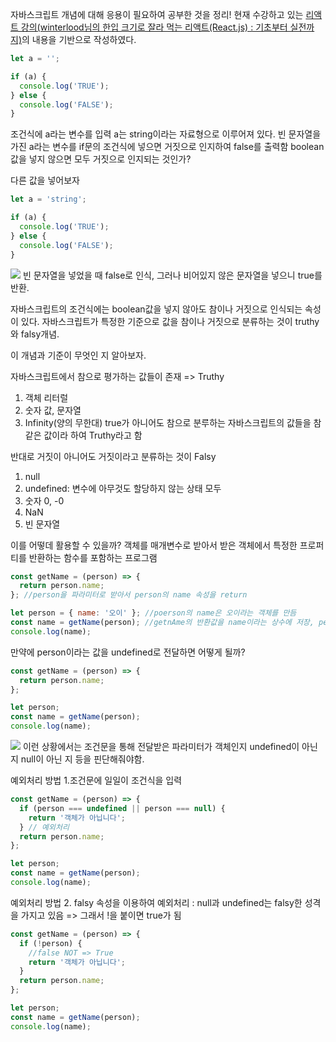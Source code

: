 자바스크립트 개념에 대해 응용이 필요하여 공부한 것을 정리!
현재 수강하고 있는 [리액트 강의(winterlood님의 한입 크기로 잘라 먹는 리액트(React.js) : 기초부터 실전까지)](https://inf.run/VMW7)의 내용을 기반으로 작성하였다.

```javascript
let a = '';

if (a) {
  console.log('TRUE');
} else {
  console.log('FALSE');
}
```

조건식에 a라는 변수를 입력 a는 string이라는 자료형으로 이루어져 있다.
빈 문자열을 가진 a라는 변수를 if문의 조건식에 넣으면 거짓으로 인지하여 false를 출력함
boolean 값을 넣지 않으면 모두 거짓으로 인지되는 것인가?

다른 값을 넣어보자

```javascript
let a = 'string';

if (a) {
  console.log('TRUE');
} else {
  console.log('FALSE');
}
```

![](https://velog.velcdn.com/images/devohy/post/73cf15f1-2c50-41fc-8ac7-c7eb2a5c35d0/image.png)
빈 문자열을 넣었을 때 false로 인식, 그러나 비어있지 않은 문자열을 넣으니 true를 반환.

자바스크립트의 조건식에는 boolean값을 넣지 않아도 참이나 거짓으로 인식되는 속성이 있다.
자바스크립트가 특정한 기준으로 값을 참이나 거짓으로 분류하는 것이 truthy와 falsy개념.

이 개념과 기준이 무엇인 지 알아보자.

자바스크립트에서 참으로 평가하는 값들이 존재 => Truthy

1. 객체 리터럴
2. 숫자 값, 문자열
3. Infinity(양의 무한대)
   true가 아니어도 참으로 분루하는 자바스크립트의 값들을 참같은 값이라 하여 Truthy라고 함

반대로 거짓이 아니어도 거짓이라고 분류하는 것이 Falsy

1. null
2. undefined: 변수에 아무것도 할당하지 않는 상태 모두
3. 숫자 0, -0
4. NaN
5. 빈 문자열

이를 어떻데 활용할 수 있을까?
객체를 매개변수로 받아서 받은 객체에서 특정한 프로퍼티를 반환하는 함수를 포함하는 프로그램

```javascript
const getName = (person) => {
  return person.name;
}; //person을 파라미터로 받아서 person의 name 속성을 return

let person = { name: '오이' }; //poerson의 name은 오이라는 객체를 만듬
const name = getName(person); //getnAme의 반환값을 name이라는 상수에 저장, person이라는 객체를 전달
console.log(name);
```

만약에 person이라는 값을 undefined로 전달하면 어떻게 될까?

```javascript
const getName = (person) => {
  return person.name;
};

let person;
const name = getName(person);
console.log(name);
```

![](https://velog.velcdn.com/images/devohy/post/9894b9ff-ec9d-49e2-9b28-95539cdff455/image.png)
이런 상황에서는 조건문을 통해 전달받은 파라미터가 객체인지 undefined이 아닌지 null이 아닌 지 등을 핀단해줘야함.

예외처리 방법 1.조건문에 일일이 조건식을 입력

```javascript
const getName = (person) => {
  if (person === undefined || person === null) {
    return '객체가 아닙니다';
  } // 예외처리
  return person.name;
};

let person;
const name = getName(person);
console.log(name);
```

예외처리 방법 2. falsy 속성을 이용하여 예외처리
: null과 undefined는 falsy한 성격을 가지고 있음 => 그래서 !을 붙이면 true가 됨

```javascript
const getName = (person) => {
  if (!person) {
    //false NOT => True
    return '객체가 아닙니다';
  }
  return person.name;
};

let person;
const name = getName(person);
console.log(name);
```
